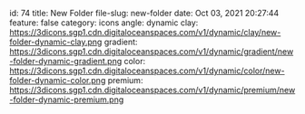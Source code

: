 id: 74
title: New Folder 
file-slug: new-folder
date: Oct 03, 2021 20:27:44
feature: false
category: icons
angle: dynamic
clay: https://3dicons.sgp1.cdn.digitaloceanspaces.com/v1/dynamic/clay/new-folder-dynamic-clay.png
gradient: https://3dicons.sgp1.cdn.digitaloceanspaces.com/v1/dynamic/gradient/new-folder-dynamic-gradient.png
color: https://3dicons.sgp1.cdn.digitaloceanspaces.com/v1/dynamic/color/new-folder-dynamic-color.png
premium: https://3dicons.sgp1.cdn.digitaloceanspaces.com/v1/dynamic/premium/new-folder-dynamic-premium.png
